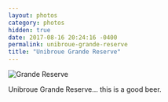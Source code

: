 ```yaml
---
layout: photos
category: photos
hidden: true
date: 2017-08-16 20:24:16 -0400
permalink: unibroue-grande-reserve
title: "Unibroue Grande Reserve"
---
```


![Grande Reserve](http://jonkit.ca/cdn/photos/2017-08-16-unibroue-grande-reserve.jpeg)

Unibroue Grande Reserve... this is a good beer. 